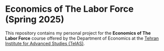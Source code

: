 # Economics of The Labor Force (Spring 2025)
This repository contains my personal project for the **Economics of The Labor Force** course offered by the Department of Economics at the [Tehran Institute for Advanced Studies (TeIAS)](https://teias.institute/).